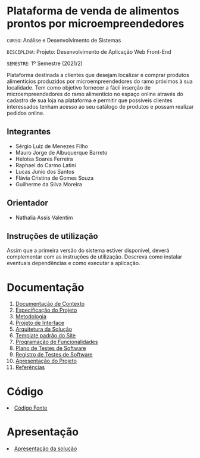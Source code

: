 # Plataforma de venda de alimentos prontos por microempreendedores

`CURSO`: Análise e Desenvolvimento de Sistemas

`DISCIPLINA`: Projeto: Desenvolvimento de Aplicação Web Front-End

`SEMESTRE`: 1º Semestre (2021/2)

Plataforma destinada a clientes que desejam localizar e comprar produtos alimentícios produzidos por microempreendedores do ramo próximos à sua localidade. Tem como objetivo fornecer a fácil inserção de microempreendedores do ramo alimentício no espaço online através do cadastro de sua loja na plataforma e permitir que possíveis clientes interessados tenham acesso ao seu catálogo de produtos e possam realizar pedidos online.

## Integrantes

* Sérgio Luiz de Menezes Filho
* Mauro Jorge de Albuquerque Barreto
* Heloisa Soares Ferreira
* Raphael do Carmo Latini
* Lucas Junio dos Santos
* Flávia Cristina de Gomes Souza
* Guilherme da Silva Moreira

## Orientador

* Nathalia Assis Valentim

## Instruções de utilização

Assim que a primeira versão do sistema estiver disponível, deverá complementar com as instruções de utilização. Descreva como instalar eventuais dependências e como executar a aplicação.

# Documentação

<ol>
<li><a href="docs/01-Documentação de Contexto.md"> Documentação de Contexto</a></li>
<li><a href="docs/02-Especificação do Projeto.md"> Especificação do Projeto</a></li>
<li><a href="docs/03-Metodologia.md"> Metodologia</a></li>
<li><a href="docs/04-Projeto de Interface.md"> Projeto de Interface</a></li>
<li><a href="docs/05-Arquitetura da Solução.md"> Arquitetura da Solução</a></li>
<li><a href="docs/06-Template padrão do Site.md"> Template padrão do Site</a></li>
<li><a href="docs/07-Programação de Funcionalidades.md"> Programação de Funcionalidades</a></li>
<li><a href="docs/08-Plano de Testes de Software.md"> Plano de Testes de Software</a></li>
<li><a href="docs/09-Registro de Testes de Software.md"> Registro de Testes de Software</a></li>
<li><a href="docs/10-Apresentação do Projeto.md"> Apresentação do Projeto</a></li>
<li><a href="docs/11-Referências.md"> Referências</a></li>
</ol>

# Código

<li><a href="src/README.md"> Código Fonte</a></li>

# Apresentação

<li><a href="presentation/README.md"> Apresentação da solução</a></li>
